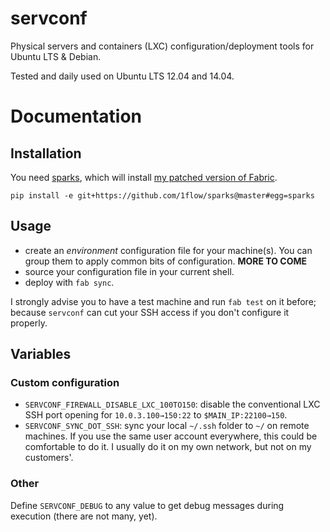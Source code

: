 servconf
========

Physical servers and containers (LXC) configuration/deployment tools for Ubuntu LTS & Debian.

Tested and daily used on Ubuntu LTS 12.04 and 14.04.


# Documentation


## Installation

You need [sparks](https://github.com/1flow/sparks), which will install [my patched version of Fabric](https://github.com/Karmak23/fabric).

	pip install -e git+https://github.com/1flow/sparks@master#egg=sparks


## Usage

- create an *environment* configuration file for your machine(s). You can group them to apply common bits of configuration. **MORE TO COME**
- source your configuration file in your current shell.
- deploy with `fab sync`.

I strongly advise you to have a test machine and run `fab test` on it before; because `servconf` can cut your SSH access if you don't configure it properly.

## Variables

### Custom configuration

- `SERVCONF_FIREWALL_DISABLE_LXC_100TO150`: disable the conventional LXC SSH port opening for `10.0.3.100→150:22` to `$MAIN_IP:22100→150`.
- `SERVCONF_SYNC_DOT_SSH`: sync your local `~/.ssh` folder to `~/` on remote machines. If you use the same user account everywhere, this could be comfortable to do it. I usually do it on my own network, but not on my customers'.

### Other

Define `SERVCONF_DEBUG` to any value to get debug messages during execution (there are not many, yet).
